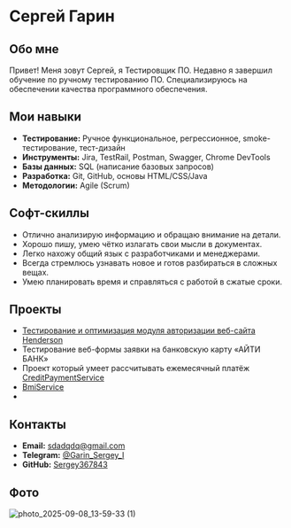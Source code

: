 # Сергей Гарин 

## Обо мне

Привет! Меня зовут Сергей, я Тестировщик ПО. Недавно я завершил обучение по ручному тестированию ПО. Специализируюсь на обеспечении качества программного обеспечения.

## Мои навыки
*   **Тестирование:** Ручное функциональное, регрессионное, smoke-тестирование, тест-дизайн
*   **Инструменты:** Jira, TestRail, Postman, Swagger, Chrome DevTools
*   **Базы данных:** SQL (написание базовых запросов)
*   **Разработка:** Git, GitHub, основы HTML/CSS/Java
*   **Методологии:** Agile (Scrum)
  
## Софт-скиллы 
* Отлично анализирую информацию и обращаю внимание на детали.
* Хорошо пишу, умею чётко излагать свои мысли в документах.
* Легко нахожу общий язык с разработчиками и менеджерами.
* Всегда стремлюсь узнавать новое и готов разбираться в сложных вещах.
* Умею планировать время и справляться с работой в сжатые сроки.

## Проекты
* [Тестирование и оптимизация модуля авторизации веб-сайта Henderson](https://docs.google.com/spreadsheets/d/1GAETNlSJz2eJEIeL5DVnxJOsgtrUOTH0E4gjDf7Q69I/edit?gid=1624089149#gid=1624089149)
* Тестирование веб-формы заявки на банковскую карту «АЙТИ БАНК»
* Проект который умеет рассчитывать ежемесячный платёж [CreditPaymentService](https://github.com/Sergey367843/CreditPaymentService/blob/main/src/Main.java>)
* [BmiService](https://github.com/Sergey367843/BmiService/blob/main/src/Main.java)
* 
## Контакты

*   **Email:** sdadqdq@gmail.com
*   **Telegram:** [@Garin_Sergey_I](https://t.me/Garin_Sergey_I)
*   **GitHub:** [Sergey367843](https://github.com/Sergey367843)

## Фото

![photo_2025-09-08_13-59-33 (1)](https://github.com/user-attachments/assets/18791db6-996b-470a-bcb6-c2b94ac23d0d)
